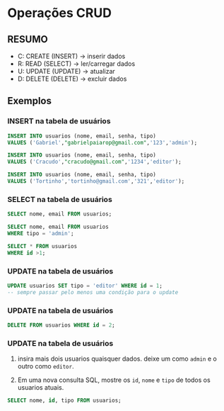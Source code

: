 # Operações CRUD

## RESUMO


- C: CREATE (INSERT) -> inserir dados
- R: READ (SELECT) -> ler/carregar dados
- U: UPDATE (UPDATE) -> atualizar
- D: DELETE (DELETE) -> excluir dados

## Exemplos

### INSERT na tabela de usuários

```sql
INSERT INTO usuarios (nome, email, senha, tipo)
VALUES ('Gabriel',"gabrielpaiarop@gmail.com",'123','admin');
```

```sql
INSERT INTO usuarios (nome, email, senha, tipo)
VALUES ('Cracudo',"cracudo@gmail.com",'1234','editor');
```

```sql
INSERT INTO usuarios (nome, email, senha, tipo)
VALUES ('Tortinho','tortinho@gmail.com','321','editor');
```

### SELECT na tabela de usuários

```sql
SELECT nome, email FROM usuarios;
```

```sql
SELECT nome, email FROM usuarios
WHERE tipo = 'admin';
```
```sql
SELECT * FROM usuarios
WHERE id >1;
```

### UPDATE na tabela de usuários

```sql
UPDATE usuarios SET tipo = 'editor' WHERE id = 1;
-- sempre passar pelo menos uma condição para o update
```

### UPDATE na tabela de usuários

```sql
DELETE FROM usuarios WHERE id = 2;

```

### UPDATE na tabela de usuários

1) insira mais dois usuarios quaisquer dados. deixe um como `admin` e o outro como `editor`.

2) Em uma nova consulta SQL, mostre os `id`, `nome` e `tipo` de todos os usuarios atuais.

```sql
SELECT nome, id, tipo FROM usuarios;


```